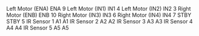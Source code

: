 Left Motor (ENA)	ENA	9
Left Motor (IN1)	IN1	4
Left Motor (IN2)	IN2	3
Right Motor (ENB)	ENB	10
Right Motor (IN3)	IN3	6
Right Motor (IN4)	IN4	7
STBY	STBY	5
IR Sensor 1	A1	A1
IR Sensor 2	A2	A2
IR Sensor 3	A3	A3
IR Sensor 4	A4	A4
IR Sensor 5	A5	A5
